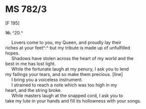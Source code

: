 # MS 782/3 

[F 195]

~~16.~~ ^20.^ 

&nbsp;&nbsp;&nbsp;&nbsp;&nbsp;Lovers come to you, my Queen, and proudly lay their \
riches at your feet^:^ but my tribute is made up of unfulfilled \
hopes. \
&nbsp;&nbsp;&nbsp;&nbsp;&nbsp;Shadows have stolen across the heart of my world and the \
best in me has lost light. \
&nbsp;&nbsp;&nbsp;&nbsp;&nbsp;While the fortunate laugh at my penury, I ask you to lend \
my failings your tears, and so make them precious. 
[line] \
&nbsp;&nbsp;&nbsp;&nbsp;&nbsp;I bring you a voiceless instrument. \
&nbsp;&nbsp;&nbsp;&nbsp;&nbsp;I strained to reach a note which was too high in my \
heart, and the string broke. \
&nbsp;&nbsp;&nbsp;&nbsp;&nbsp;While masters laugh at the snapped cord, I ask you to \
take my lute in your hands and fill its hollowness with your songs. 
